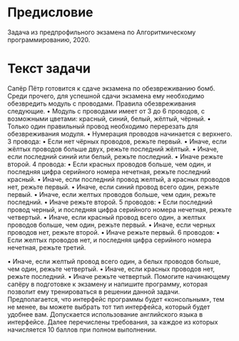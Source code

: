 # Предисловие
Задача из предпрофильного экзамена по Алгоритмическому программированию, 2020.
# Текст задачи
Сапёр Пётр готовится к сдаче экзамена по обезвреживанию бомб. Среди
прочего, для успешной сдачи экзамена ему необходимо обезвредить модуль с
проводами. Правила обезвреживания следующие.
• Модуль с проводами имеет от 3 до 6 проводов, с возможными цветами:
красный, синий, белый, жёлтый, чёрный.
• Только один правильный провод необходимо перерезать для
обезвреживания модуля.
• Нумерация проводов начинается с верхнего.
3 провода:
• Если нет чёрных проводов, режьте первый.
• Иначе, если жёлтых проводов больше двух, режьте последний жёлтый.
• Иначе, если последний синий или белый, режьте последний.
• Иначе режьте второй.
4 провода:
• Если красных проводов больше, чем один, и последняя цифра серийного
номера нечетная, режьте последний красный.
• Иначе, если последний провод желтый, а красных проводов нет, режьте
первый.
• Иначе, если синий провод всего один, режьте первый.
• Иначе, если желтых проводов больше, чем один, режьте последний.
• Иначе режьте второй.
5 проводов:
• Если последний провод черный, и последняя цифра серийного номера
нечетная, режьте четвертый.
• Иначе, если красный провод всего один, а желтых проводов больше, чем
один, режьте первый.
• Иначе, если черных проводов нет, режьте второй.
• Иначе режьте первый.
6 проводов:
• Если желтых проводов нет, и последняя цифра серийного номера
нечетная, режьте третий.

• Иначе, если желтый провод всего один, а белых проводов больше, чем
один, режьте четвертый.
• Иначе, если красных проводов нет, режьте последний.
• Иначе режьте четвертый.
Помогите начинающему сапёру в подготовке к экзамену и напишите
программу, которая позволит ему тренироваться в решении данной задачи.
Предполагается, что интерфейс программы будет «консольным», тем не менее,
вы можете выбрать тот тип интерфейса, который будет удобнее вам.
Допускается использование английского языка в интерфейсе. Далее
перечислены требования, за каждое из которых начисляется 10 баллов при
полном выполнении.
